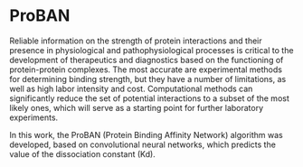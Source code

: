 # ProBAN

Reliable information on the strength of protein interactions and their presence in physiological and pathophysiological processes is critical to the development of therapeutics and diagnostics based on the functioning of protein-protein complexes. The most accurate are experimental methods for determining binding strength, but they have a number of limitations, as well as high labor intensity and cost. Computational methods can significantly reduce the set of potential interactions to a subset of the most likely ones, which will serve as a starting point for further laboratory experiments.

In this work, the ProBAN (Protein Binding Affinity Network) algorithm was developed, based on convolutional neural networks, which predicts the value of the dissociation constant (Kd).
